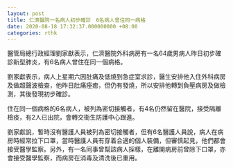 ```yaml
---
layout: post
title: 仁濟醫院一名病人初步確診　6名病人曾住同一病格
date: 2020-08-18 17:32:37.000000000 +08:00
categories: rthk
---
```


醫管局總行政經理劉家獻表示，仁濟醫院外科病房有一名64歲男病人昨日初步確診新型肺炎，有6名病人曾住在同一個病格。

劉家獻表示，病人上星期六因肚痛及低燒到急症室求診，醫生安排他入住外科病房及做超聲波檢查，他昨日肚痛痊癒，但仍有發燒，所以安排他轉到負壓病房及做檢測，其後發現初步確診。

住在同一個病格的6名病人，被列為密切接觸者，有4名仍然留在醫院，接受隔離檢疫，有2人已出院，會轉交衞生防護中心跟進。

劉家獻說，暫時沒有醫護人員被列為密切接觸者，但有6名醫護人員說，病人在病房時經常拉下口罩，當時醫護人員有穿着合適的個人裝備，但審慎起見，他們都會接受醫學監察。另外，有一名同事曾幫該病人採樣，在離開病房前曾除下口罩，亦會接受醫學監察，而病房在消毒及清洗後已重用。
